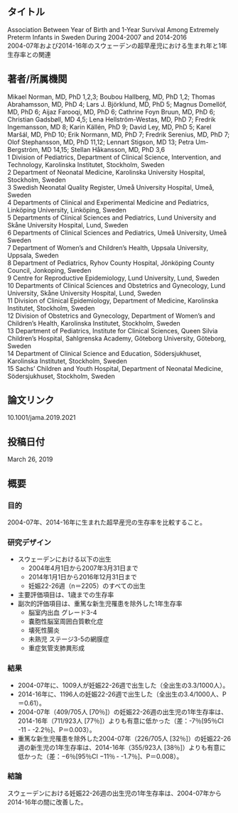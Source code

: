 ## タイトル
Association Between Year of Birth and 1-Year Survival Among Extremely Preterm Infants in Sweden During 2004-2007 and 2014-2016  
2004-07年および2014-16年のスウェーデンの超早産児における生まれ年と1年生存率との関連

## 著者/所属機関
Mikael Norman, MD, PhD 1,2,3; Boubou Hallberg, MD, PhD 1,2; Thomas Abrahamsson, MD, PhD 4; Lars J. Björklund, MD, PhD 5; Magnus Domellöf, MD, PhD 6; Aijaz Farooqi, MD, PhD 6; Cathrine Foyn Bruun, MD, PhD 6; Christian Gadsbøll, MD 4,5; Lena Hellström-Westas, MD, PhD 7; Fredrik Ingemansson, MD 8; Karin Källén, PhD 9; David Ley, MD, PhD 5; Karel Maršál, MD, PhD 10; Erik Normann, MD, PhD 7; Fredrik Serenius, MD, PhD 7; Olof Stephansson, MD, PhD 11,12; Lennart Stigson, MD 13; Petra Um-Bergström, MD 14,15; Stellan Håkansson, MD, PhD 3,6  
1 Division of Pediatrics, Department of Clinical Science, Intervention, and Technology, Karolinska Institutet, Stockholm, Sweden  
2 Department of Neonatal Medicine, Karolinska University Hospital, Stockholm, Sweden  
3 Swedish Neonatal Quality Register, Umeå University Hospital, Umeå, Sweden  
4 Departments of Clinical and Experimental Medicine and Pediatrics, Linköping University, Linköping, Sweden  
5 Departments of Clinical Sciences and Pediatrics, Lund University and Skåne University Hospital, Lund, Sweden  
6 Departments of Clinical Sciences and Pediatrics, Umeå University, Umeå Sweden  
7 Department of Women’s and Children’s Health, Uppsala University, Uppsala, Sweden  
8 Department of Pediatrics, Ryhov County Hospital, Jönköping County Council, Jonkoping, Sweden  
9 Centre for Reproductive Epidemiology, Lund University, Lund, Sweden  
10 Departments of Clinical Sciences and Obstetrics and Gynecology, Lund University, Skåne University Hospital, Lund, Sweden  
11 Division of Clinical Epidemiology, Department of Medicine, Karolinska Institutet, Stockholm, Sweden  
12 Division of Obstetrics and Gynecology, Department of Women’s and Children’s Health, Karolinska Institutet, Stockholm, Sweden  
13 Department of Pediatrics, Institute for Clinical Sciences, Queen Silvia Children’s Hospital, Sahlgrenska Academy, Göteborg University, Göteborg, Sweden  
14 Department of Clinical Science and Education, Södersjukhuset, Karolinska Institutet, Stockholm, Sweden  
15 Sachs’ Children and Youth Hospital, Department of Neonatal Medicine, Södersjukhuset, Stockholm, Sweden

## 論文リンク
10.1001/jama.2019.2021

## 投稿日付
March 26, 2019

## 概要
### 目的
2004-07年、2014-16年に生まれた超早産児の生存率を比較すること。

### 研究デザイン
* スウェーデンにおける以下の出生
  * 2004年4月1日から2007年3月31日まで
  * 2014年1月1日から2016年12月31日まで
  * 妊娠22-26週（n＝2205）のすべての出生
* 主要評価項目は、1歳までの生存率
* 副次的評価項目は、重篤な新生児罹患を除外した1年生存率
  * 脳室内出血 グレード3-4
  * 嚢胞性脳室周囲白質軟化症
  * 壊死性腸炎
  * 未熟児 ステージ3-5の網膜症
  * 重症気管支肺異形成

### 結果
* 2004-07年に、1009人が妊娠22-26週で出生した（全出生の3.3/1000人）。
* 2014-16年に、1196人の妊娠22-26週で出生した（全出生の3.4/1000人、P＝0.61）。
* 2004-07年（409/705人 \[70％\]）の妊娠22-26週の出生児の1年生存率は、2014-16年（711/923人 \[77％\]）よりも有意に低かった（差：-7％\[95％CI -11 - -2.2％\]、P＝0.003）。
* 重篤な新生児罹患を除外した2004-07年（226/705人 \[32％\]）の妊娠22-26週の新生児の1年生存率は、2014-16年（355/923人 \[38％\]）よりも有意に低かった（差：−6％\[95％CI −11％ - -1.7％\]、P＝0.008）。

### 結論
スウェーデンにおける妊娠22-26週の出生児の1年生存率は、2004-07年から2014-16年の間に改善した。
